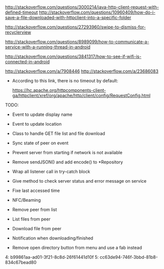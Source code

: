 http://stackoverflow.com/questions/3000214/java-http-client-request-with-defined-timeout
http://stackoverflow.com/questions/10960409/how-do-i-save-a-file-downloaded-with-httpclient-into-a-specific-folder

http://stackoverflow.com/questions/27293960/swipe-to-dismiss-for-recyclerview

http://stackoverflow.com/questions/8989099/how-to-communicate-a-service-with-a-running-thread-in-android

http://stackoverflow.com/questions/3841317/how-to-see-if-wifi-is-connected-in-android

http://stackoverflow.com/a/7908446
http://stackoverflow.com/a/23686083


* According to this link, there is no timeout by default:

    https://hc.apache.org/httpcomponents-client-ga/httpclient/xref/org/apache/http/client/config/RequestConfig.html

TODO:

* Event to update display name
* Event to update location
* Class to handle GET file list and file download
* Sync state of peer on event
* Prevent server from starting if network is not available
* Remove sendJSON() and add encode() to *Repository
* Wrap all listener call in try-catch block
* Give method to check server status and error message on service
* Fixe last accessed time

* NFC/Beaming
* Remove peer from list
* List files from peer
* Download file from peer
* Notification when downloading/finished
* Remove open directory button from menu and use a fab instead

4: b99861aa-ad01-3f21-8c8d-26f61441d10f
5: cc63de94-746f-3bbd-81b8-834c67bead80
